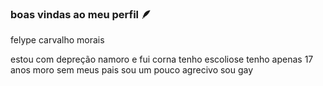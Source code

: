 ### boas vindas ao meu perfil 🪶

felype carvalho morais

estou com depreção
namoro e fui corna
tenho escoliose 
tenho apenas 17 anos 
moro sem meus pais
sou um pouco agrecivo
sou gay
